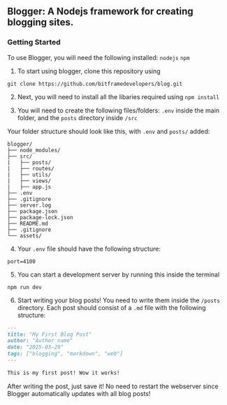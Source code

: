 ## Blogger: A Nodejs framework for creating blogging sites.

### Getting Started
To use Blogger, you will need the following installed:
``nodejs``
``npm``

1. To start using blogger, clone this repository using
```
git clone https://github.com/bitframedevelopers/blog.git
```

2. Next, you will need to install all the libaries required using ``npm install``

3. You will need to create the following files/folders: ``.env`` inside the main folder, and the ``posts`` directory inside ``/src``

Your folder structure should look like this, with ``.env`` and ``posts/`` added:
```
blogger/
├── node_modules/
├── src/
|   ├── posts/
|   ├── routes/
|   ├── utils/
|   ├── views/
|   ├── app.js
├── .env
├── .gitignore
├── server.log
├── package.json
├── package-lock.json
├── README.md
├── .gitignore
└── assets/
```

4. Your ``.env`` file should have the following structure:
```
port=4100
```

5. You can start a development server by running this inside the terminal
```
npm run dev
```

6. Start writing your blog posts! You need to write them inside the ``/posts`` directory. Each post should consist of a ``.md`` file with the following structure:
```md
---
title: "My First Blog Post"
author: "Author name"
date: "2025-03-29"
tags: ["blogging", "markdown", "web"]
---

This is my first post! Wow it works!
```

After writing the post, just save it! No need to restart the webserver since Blogger automatically updates with all blog posts!
